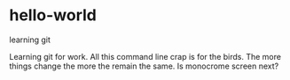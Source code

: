# hello-world
learning git

Learning git for work. All this command line crap is for the birds. The more things change the more the remain the same. Is monocrome screen next? 
